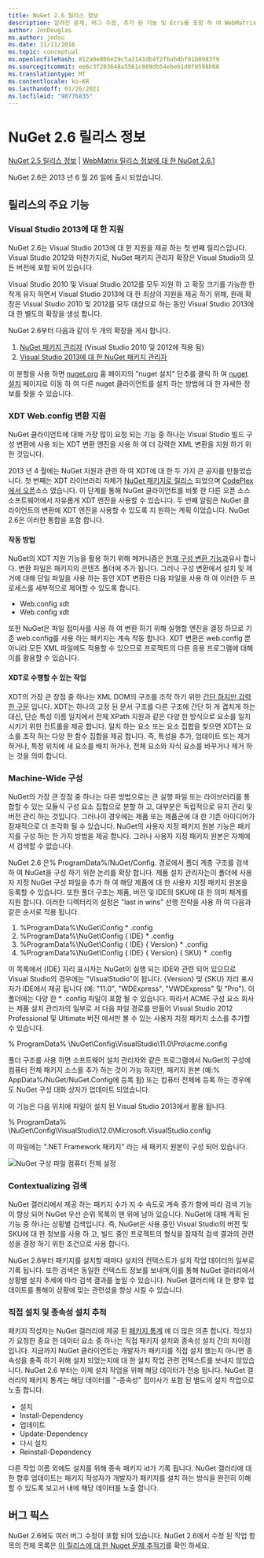 ```yaml
---
title: NuGet 2.6 릴리스 정보
description: 알려진 문제, 버그 수정, 추가 된 기능 및 Ecrs를 포함 하 여 WebMatrix 용 NuGet 2.6.1에 대 한 릴리스 정보입니다.
author: JonDouglas
ms.author: jodou
ms.date: 11/11/2016
ms.topic: conceptual
ms.openlocfilehash: 812a0e806e29c5a2141db4f2fbab4bf91b0983f9
ms.sourcegitcommit: ee6c3f203648a5561c809db54ebeb1d0f0598b68
ms.translationtype: MT
ms.contentlocale: ko-KR
ms.lasthandoff: 01/26/2021
ms.locfileid: "98776835"
---
```

# <a name="nuget-26-release-notes"></a>NuGet 2.6 릴리스 정보

[NuGet 2.5 릴리스 정보](../release-notes/nuget-2.5.md)  |  [WebMatrix 릴리스 정보에 대 한 NuGet 2.6.1](../release-notes/nuget-2.6.1-for-webmatrix.md)

NuGet 2.6은 2013 년 6 월 26 일에 출시 되었습니다.

## <a name="notable-features-in-the-release"></a>릴리스의 주요 기능

### <a name="support-for-visual-studio-2013"></a>Visual Studio 2013에 대 한 지원

NuGet 2.6는 Visual Studio 2013에 대 한 지원을 제공 하는 첫 번째 릴리스입니다. Visual Studio 2012와 마찬가지로, NuGet 패키지 관리자 확장은 Visual Studio의 모든 버전에 포함 되어 있습니다.

Visual Studio 2010 및 Visual Studio 2012를 모두 지원 하 고 확장 크기를 가능한 한 작게 유지 하면서 Visual Studio 2013에 대 한 최상의 지원을 제공 하기 위해, 원래 확장은 Visual Studio 2010 및 2012를 모두 대상으로 하는 동안 Visual Studio 2013에 대 한 별도의 확장을 생성 합니다.

NuGet 2.6부터 다음과 같이 두 개의 확장을 게시 합니다.

1. [NuGet 패키지 관리자](https://marketplace.visualstudio.com/items?itemName=NuGetTeam.NuGetPackageManager) (Visual Studio 2010 및 2012에 적용 됨)
1. [Visual Studio 2013에 대 한 NuGet 패키지 관리자](https://marketplace.visualstudio.com/items?itemName=NuGetTeam.NuGetPackageManagerforVisualStudio2013)

이 분할을 사용 하면 [nuget.org](https://nuget.org) 홈 페이지의 "nuget 설치" 단추를 클릭 하 여 [nuget 설치](../install-nuget-client-tools.md) 페이지로 이동 하 여 다른 nuget 클라이언트를 설치 하는 방법에 대 한 자세한 정보를 찾을 수 있습니다.

<a name="xdt"></a>

### <a name="xdt-webconfig-transformation-support"></a>XDT Web.config 변환 지원

NuGet 클라이언트에 대해 가장 많이 요청 되는 기능 중 하나는 Visual Studio 빌드 구성 변환에 사용 되는 XDT 변환 엔진을 사용 하 여 더 강력한 XML 변환을 지원 하기 위한 것입니다.

2013 년 4 월에는 NuGet 지원과 관련 하 여 XDT에 대 한 두 가지 큰 공지를 만들었습니다. 첫 번째는 XDT 라이브러리 자체가 [NuGet 패키지로 릴리스](https://nuget.org/packages/Microsoft.Web.Xdt) 되었으며 [CodePlex에서 오픈](http://xdt.codeplex.com/)소스 였습니다. 이 단계를 통해 NuGet 클라이언트를 비롯 한 다른 오픈 소스 소프트웨어에서 자유롭게 XDT 엔진을 사용할 수 있습니다. 두 번째 알림은 NuGet 클라이언트의 변환에 XDT 엔진을 사용할 수 있도록 지 원하는 계획 이었습니다. NuGet 2.6은 이러한 통합을 포함 합니다.

#### <a name="how-it-works"></a>작동 방법

NuGet의 XDT 지원 기능을 활용 하기 위해 메커니즘은 [현재 구성 변환 기능과](../create-packages/source-and-config-file-transformations.md)유사 합니다.
변환 파일은 패키지의 콘텐츠 폴더에 추가 됩니다. 그러나 구성 변환에서 설치 및 제거에 대해 단일 파일을 사용 하는 동안 XDT 변환은 다음 파일을 사용 하 여 이러한 두 프로세스를 세부적으로 제어할 수 있도록 합니다.

- Web.config xdt
- Web.config xdt

또한 NuGet은 파일 접미사를 사용 하 여 변환 하기 위해 실행할 엔진을 결정 하므로 기존 web.config를 사용 하는 패키지는 계속 작동 합니다. XDT 변환은 web.config 뿐 아니라 모든 XML 파일에도 적용할 수 있으므로 프로젝트의 다른 응용 프로그램에 대해이를 활용할 수 있습니다.

#### <a name="what-you-can-do-with-xdt"></a>XDT로 수행할 수 있는 작업

XDT의 가장 큰 장점 중 하나는 XML DOM의 구조를 조작 하기 위한 [간단 하지만 강력한 구문](/previous-versions/aspnet/dd465326(v=vs.110)) 입니다. XDT는 하나의 고정 된 문서 구조를 다른 구조에 간단 하 게 겹치게 하는 대신, 단순 특성 이름 일치에서 전체 XPath 지원과 같은 다양 한 방식으로 요소를 일치 시키기 위한 컨트롤을 제공 합니다. 일치 하는 요소 또는 요소 집합을 찾으면 XDT는 요소를 조작 하는 다양 한 함수 집합을 제공 합니다. 즉, 특성을 추가, 업데이트 또는 제거 하거나, 특정 위치에 새 요소를 배치 하거나, 전체 요소와 자식 요소를 바꾸거나 제거 하는 것을 의미 합니다.

### <a name="machine-wide-configuration"></a>Machine-Wide 구성

NuGet의 가장 큰 장점 중 하나는 다른 방법으로는 큰 실행 파일 또는 라이브러리를 통합할 수 있는 모듈식 구성 요소 집합으로 분할 하 고, 대부분은 독립적으로 유지 관리 및 버전 관리 하는 것입니다. 그러나이 경우에는 제품 또는 제품군에 대 한 기존 아이디어가 잠재적으로 더 조각화 될 수 있습니다.
NuGet의 사용자 지정 패키지 원본 기능은 패키지를 구성 하는 한 가지 방법을 제공 합니다. 그러나 사용자 지정 패키지 원본은 자체에서 검색할 수 없습니다.

NuGet 2.6 은% ProgramData%/NuGet/Config. 경로에서 폴더 계층 구조를 검색 하 여 NuGet을 구성 하기 위한 논리를 확장 합니다. 제품 설치 관리자는이 폴더에 사용자 지정 NuGet 구성 파일을 추가 하 여 해당 제품에 대 한 사용자 지정 패키지 원본을 등록할 수 있습니다. 또한 폴더 구조는 제품, 버전 및 IDE의 SKU에 대 한 의미 체계를 지원 합니다. 이러한 디렉터리의 설정은 "last in wins" 선행 전략을 사용 하 여 다음과 같은 순서로 적용 됩니다.

1. %ProgramData%\NuGet\Config \* .config
2. %ProgramData%\NuGet\Config \{ IDE} \* .config
3. %ProgramData%\NuGet\Config \{ IDE} \{ Version} \* .config
4. %ProgramData%\NuGet\Config \{ IDE} \{ Version} \{ SKU} \* .config

이 목록에서 {IDE} 자리 표시자는 NuGet이 실행 되는 IDE와 관련 되어 있으므로 Visual Studio의 경우에는 "VisualStudio"이 됩니다. {Version} 및 {SKU} 자리 표시 자가 IDE에서 제공 됩니다 (예: "11.0", "WDExpress", "VWDExpress" 및 "Pro"). 이 폴더에는 다양 한 * .config 파일이 포함 될 수 있습니다.
따라서 ACME 구성 요소 회사는 제품 설치 관리자의 일부로 서 다음 파일 경로를 만들어 Visual Studio 2012 Professional 및 Ultimate 버전 에서만 볼 수 있는 사용자 지정 패키지 소스를 추가할 수 있습니다.

% ProgramData% \NuGet\Config\VisualStudio\11.0\Pro\acme.config

폴더 구조를 사용 하면 소프트웨어 설치 관리자와 같은 프로그램에서 NuGet의 구성에 컴퓨터 전체 패키지 소스를 추가 하는 것이 가능 하지만, 패키지 원본 (예:% AppData%/NuGet/NuGet.Config에 등록 됨) 또는 컴퓨터 전체에 등록 하는 경우에도 NuGet 구성 대화 상자가 업데이트 되었습니다.

이 기능은 다음 위치에 파일이 설치 된 Visual Studio 2013에서 활용 됩니다.

% ProgramData% \NuGet\Config\VisualStudio\12.0\Microsoft.VisualStudio.config

이 파일에는 ".NET Framework 패키지" 라는 새 패키지 원본이 구성 되어 있습니다.

![NuGet 구성 파일 컴퓨터 전체 설정](./media/NuGet-Config-File-Machine-Wide.png)

### <a name="contextualizing-search"></a>Contextualizing 검색

NuGet 갤러리에서 제공 하는 패키지 수가 지 수 속도로 계속 증가 함에 따라 검색 기능이 향상 되어 NuGet 우선 순위 목록의 맨 위에 남아 있습니다. NuGet에 대해 계획 된 기능 중 하나는 상황별 검색입니다. 즉, NuGet은 사용 중인 Visual Studio의 버전 및 SKU에 대 한 정보를 사용 하 고, 빌드 중인 프로젝트의 형식을 잠재적 검색 결과의 관련성을 결정 하기 위한 조건으로 사용 합니다.

NuGet 2.6부터 패키지를 설치할 때마다 설치의 컨텍스트가 설치 작업 데이터의 일부로 기록 됩니다.  또한 검색은 동일한 컨텍스트 정보를 보내며,이를 통해 NuGet 갤러리에서 상황별 설치 추세에 따라 검색 결과를 높일 수 있습니다.  NuGet 갤러리에 대 한 향후 업데이트를 통해이 상황에 맞는 관련성을 향상 시킬 수 있습니다.

### <a name="tracking-direct-installs-vs-dependency-installs"></a>직접 설치 및 종속성 설치 추적

패키지 작성자는 NuGet 갤러리에 제공 된 [패키지 통계](http://blog.nuget.org/20130226/Introducing-Package-Statistics.html) 에 더 많은 의존 합니다.  작성자가 요청한 중요 한 데이터 요소 중 하나는 직접 패키지 설치와 종속성 설치 간의 차이점입니다.  지금까지 NuGet 클라이언트는 개발자가 패키지를 직접 설치 했는지 아니면 종속성을 충족 하기 위해 설치 되었는지에 대 한 설치 작업 관련 컨텍스트를 보내지 않았습니다.
NuGet 2.6 부터는 이제 설치 작업을 위해 해당 데이터가 전송 됩니다.  NuGet 갤러리의 패키지 통계는 해당 데이터를 "-종속성" 접미사가 포함 된 별도의 설치 작업으로 노출 합니다.

* 설치
* Install-Dependency
* 업데이트
* Update-Dependency
* 다시 설치
* Reinstall-Dependency

다른 작업 이름 외에도 설치를 위해 종속 패키지 id가 기록 됩니다.  NuGet 갤러리에 대 한 향후 업데이트는 패키지 작성자가 개발자가 패키지를 설치 하는 방식을 완전히 이해할 수 있도록 보고서 내에 해당 데이터를 노출 합니다.

## <a name="bug-fixes"></a>버그 픽스

NuGet 2.6에도 여러 버그 수정이 포함 되어 있습니다. NuGet 2.6에서 수정 된 작업 항목의 전체 목록은 [이 릴리스에 대 한 Nuget 문제 추적기](https://nuget.codeplex.com/workitem/list/advanced?keyword=&status=Closed&type=All&priority=All&release=NuGet%202.6&assignedTo=All&component=All&sortField=LastUpdatedDate&sortDirection=Descending&page=0&reasonClosed=All)를 확인 하세요.